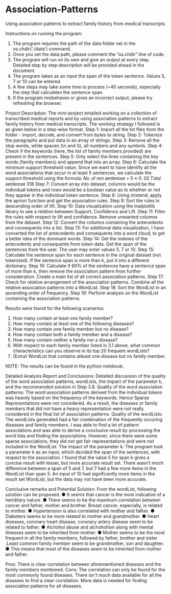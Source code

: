 # Association-Patterns
Using association patterns to extract family history from medical transcripts

Instructions on running the program:
1. The program requires the path of the data folder set in the os.chdir('./data') command.
2. Once you set the data path, please comment the “os.chdir” line of code.
3. The program will run on its own and give an output at every step. Detailed step by step
description will be provided ahead in the document.
4. The program takes as an input the span of the token sentence. Values 5, 7 or 10 can be entered.
5. A few steps may take some time to process (~40 seconds), especially the step that calculates the sentence span.
6. If the program misbehaves or gives an incorrect output, please try refreshing the browser.

Project Description:
The mini-project entailed working on a collection of transcribed medical reports and by using association patterns to extract family history from medical transcripts.
The working strategy I followed is as given below in a step-wise format.
Step 1: Import all the txt files from the folder - import, decode, and convert from bytes to string. Step 2: Tokenize the paragraphs and put data in an array of strings.
Step 3: Remove all the stop words, white spaces (\n and \t), all numbers and any symbols.
Step 4: Check if the keywords (here, the list of family members provided) are present in the sentences.
Step 5: Only select the lines containing the key words (family members) and append that into an array.
Step 6: Calculate the minimum support threshold value. Since we want to have identify all the word associations that occur in at least 5 sentences, we calculate the support threshold using the formula:
𝑁𝑜. 𝑜𝑓 𝑚𝑖𝑛 𝑠𝑒𝑛𝑡𝑒𝑛𝑐𝑒𝑠 = 5 ≈ 0. 02 𝑇𝑜𝑡𝑎𝑙 𝑠𝑒𝑛𝑡𝑒𝑛𝑐𝑒𝑠 318
Step 7: Convert array into dataset, columns would be the individual tokens and rows would be a boolean value as to whether or not they appear in the individual token sentence.
Step 8: Using mlxtend, apply the apriori function and get the association rules. Step 9: Sort the rules in descending order of lift.
Step 10: Data visualization using the matplotlib library to see a relation between Support, Confidence and Lift.
Step 11: Filter the rules with respect to lift and confidence. Remove unwanted columns from the dataset.
Step 12: Convert the columns containing the antecedents and consequents into a list.
Step 13: For additional data visualization, I have converted the list of antecedents and
consequents into a word cloud, to get a better idea of the dominant words.
Step 14: Get the indexes of the antecedents and consequents from token data. Get the span of the sentences from the user. The user may enter values 5, 7 or 10.
Step 15: Calculate the sentence span for each sentence in the original dataset (not tokenized). If the sentence span is more than k, put it into a different dictionary.
Step 16: Calculate if 60% of the sentences have a sentence span of more than k, then remove the association pattern from further consideration. Create a main list of all correct association patterns.
Step 17: Check for relative arrangement of the association patterns. Combine all the relative association patterns into a WordList.
Step 18: Sort the WordList in an ascending order of frequency.
Step 19: Perform analysis on the WordList containing the association patterns.

Results were found for the following scenarios:
1. How many contain at least one family member?
2. How many contain at least one of the following diseases?
3. How many contain one family member but no disease?
4. How many contain both a family member and a disease?
5. How many contain neither a family nor a disease?
6. With respect to each family member listed in 3.1 above, what common characteristics
can you observe in its top 20 frequent wordLists?
7. (Extra) WordList that contains atleast one disease but no family member.

NOTE: The results can be found in the python notebook.

Detailed Analysis Report and Conclusions:
Detailed discussion of the quality of the word association patterns, wordLists, the impact of the parameter k, and the recommended solution in Step 3.8.
Quality of the word association patterns: The word association patterns derived from the individual tokens was heavily based on the frequency of the keywords. Hence Sparse Representations were not considered. As a result, the diseases or family members that did not have a heavy representation were not really considered in the final list of association patterns.
Quality of the wordLists: The wordLists generated had a fair combination of the frequently occuring diseases and family members. I was able to find a lot of pattern associations and was able to derive a conclusive result by processing the word lists and finding the associations. However, since there were some sparse associations, they did not get fair representations and were not included in the WordList.
The impact of the parameter k: The program took a parameter k as an input, which decided the span of the sentences, with respect to the association. I found that the value 5 for span k gives a concise result with lesser, but more accurate result set. There wasn’t much difference between a span of 5 and 7, but 7 had a few more items in the WordList than span 5. An input of 10 had significantly more items in the result set WordList, but the data may not have been more accurate.

Conclusive remarks and Potential Solution:
From the wordList, following solution can be proposed.
● It seems that cancer is the most indicative of a heriditary nature.
● There seems to be the maximum correlation between cancer and father, mother and brother. Breast cancer, especially, is related to mother.
● Hypertension is also correlated with mother and father.
● Diabeters seems to be more related to mother and grandmother.
● Heart diseases, coronary heart disease, coronary artery disease seem to be related to father.
● Alchohol abuse and alchoholism along with mental illnesses seem to be inherited from mother.
● Mother seems to be the most frequent in all the family members, followed by father, brother and sister .Least common family member seem to be grandmother, son and daughter.
● This means that most of the diseases seem to be inherited from mother and father.

Pros: There is clear correlation between aforementioned diseases and the family members mentioned.
Cons: The correlation can only be found for the most commonly found diseases. There isn't much data available for all the diseases to find a clear correlation. More data is needed for finding association patterns for all diseases.
